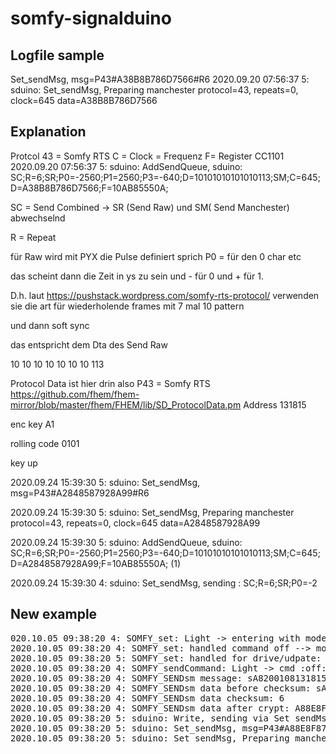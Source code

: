 # somfy-signalduino
## Logfile sample
Set_sendMsg, msg=P43#A38B8B786D7566#R6
2020.09.20 07:56:37 5: sduino: Set_sendMsg, Preparing manchester protocol=43, repeats=0, clock=645 data=A38B8B786D7566

## Explanation
Protcol 43 = Somfy RTS
C = Clock = Frequenz
F= Register CC1101
2020.09.20 07:56:37 5: sduino: AddSendQueue, sduino: SC;R=6;SR;P0=-2560;P1=2560;P3=-640;D=10101010101010113;SM;C=645;D=A38B8B786D7566;F=10AB85550A;

SC = Send Combined -> SR (Send Raw) und SM( Send Manchester) abwechselnd

R = Repeat

für Raw wird mit PYX die Pulse definiert sprich P0 = für den 0 char etc

das scheint dann die Zeit in ys zu sein und - für 0 und + für 1.

D.h. laut https://pushstack.wordpress.com/somfy-rts-protocol/ verwenden sie die art für wiederholende frames mit 7 mal 10 pattern

und dann soft sync

das entspricht dem Dta des Send Raw

10
10
10
10
10
10
10
113

Protocol Data ist hier drin also P43 = Somfy RTS
https://github.com/fhem/fhem-mirror/blob/master/fhem/FHEM/lib/SD_ProtocolData.pm
Address 131815

enc key A1

rolling code 0101

key up


2020.09.24 15:39:30 5: sduino: Set_sendMsg, msg=P43#A2848587928A99#R6

2020.09.24 15:39:30 5: sduino: Set_sendMsg, Preparing manchester protocol=43, repeats=0, clock=645 data=A2848587928A99

2020.09.24 15:39:30 5: sduino: AddSendQueue, sduino: SC;R=6;SR;P0=-2560;P1=2560;P3=-640;D=10101010101010113;SM;C=645;D=A2848587928A99;F=10AB85550A; (1)

2020.09.24 15:39:30 4: sduino: Set_sendMsg, sending : SC;R=6;SR;P0=-2
## New example
<pre>
020.10.05 09:38:20 4: SOMFY_set: Light -> entering with mode :send: cmd :off:  arg1 ::  pos :200: 
2020.10.05 09:38:20 4: SOMFY_set: handled command off --> move :off:  newState :open: 
2020.10.05 09:38:20 5: SOMFY_set: handled for drive/udpate:  updateState ::  drivet :0: updatet :0: 
2020.10.05 09:38:20 4: SOMFY_sendCommand: Light -> cmd :off: 
2020.10.05 09:38:20 4: SOMFY_SENDsm message: sA8200108131815
2020.10.05 09:38:20 4: SOMFY_SENDsm data before checksum: sA8200108131815
2020.10.05 09:38:20 4: SOMFY_SENDsm data checksum: 6
2020.10.05 09:38:20 4: SOMFY_SENDsm data after crypt: A88E8F87928A99
2020.10.05 09:38:20 5: sduino: Write, sending via Set sendMsg P43#A88E8F87928A99#R6
2020.10.05 09:38:20 5: sduino: Set_sendMsg, msg=P43#A88E8F87928A99#R6
2020.10.05 09:38:20 5: sduino: Set_sendMsg, Preparing manchester protocol=43, repeats=0, clock=645 data=A88E8F87928A99
</pre>
